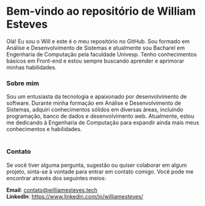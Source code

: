 # Bem-vindo ao repositório de <strong>William Esteves</strong>

Olá! Eu sou o Will e este é o meu repositório no GitHub. Sou formado em Análise e Desenvolvimento de Sistemas e atualmente sou Bacharel em Engenharia de Computação pela faculdade Univesp. Tenho conhecimentos básicos em Front-end e estou sempre buscando aprender e aprimorar minhas habilidades.

### Sobre mim
Sou um entusiasta da tecnologia e apaixonado por desenvolvimento de software. Durante minha formação em Análise e Desenvolvimento de Sistemas, adquiri conhecimentos sólidos em diversas áreas, incluindo programação, banco de dados e desenvolvimento web. Atualmente, estou me dedicando à Engenharia de Computação para expandir ainda mais meus conhecimentos e habilidades. <br><br>


### Contato
Se você tiver alguma pergunta, sugestão ou quiser colaborar em algum projeto, sinta-se à vontade para entrar em contato comigo. Você pode me encontrar através dos seguintes meios:

<b>Email</b>: contato@williamesteves.tech <br>
<b>LinkedIn</b>: https://www.linkedin.com/in/williamesteves/
 












